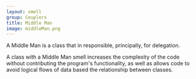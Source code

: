 ```yaml
---
layout: smell
group: Couplers
title: Middle Man
image: middleMan.png
---
```

A Middle Man is a class that in responsible, principally, for delegation.

A class with a Middle Man smell increases the complexity of the code without contributing the program's functionality, as well as allows code to avoid logical flows of data based the relationship between classes.
